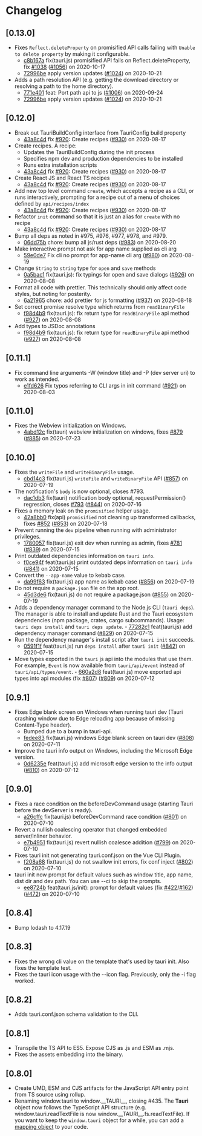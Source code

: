 # Changelog

## [0.13.0]

- Fixes `Reflect.deleteProperty` on promisified API calls failing with `Unable to delete property` by making it configurable.
  - [c8b167a](https://www.github.com/tauri-apps/tauri/commit/c8b167adb3561db182bc8f6e4d8753ce1ae3f450) fix(tauri.js) promisified API fails on Reflect.deleteProperty, fix [#1038](https://www.github.com/tauri-apps/tauri/pull/1038) ([#1056](https://www.github.com/tauri-apps/tauri/pull/1056)) on 2020-10-17
  - [72996be](https://www.github.com/tauri-apps/tauri/commit/72996be1bd3eb878c4cf30bfec79058071c26d7a) apply version updates ([#1024](https://www.github.com/tauri-apps/tauri/pull/1024)) on 2020-10-21
- Adds a path resolution API (e.g. getting the download directory or resolving a path to the home directory).
  - [771e401](https://www.github.com/tauri-apps/tauri/commit/771e4019b8cfd1973015ffa632c9d6c6b82c5657) feat: Port path api to js ([#1006](https://www.github.com/tauri-apps/tauri/pull/1006)) on 2020-09-24
  - [72996be](https://www.github.com/tauri-apps/tauri/commit/72996be1bd3eb878c4cf30bfec79058071c26d7a) apply version updates ([#1024](https://www.github.com/tauri-apps/tauri/pull/1024)) on 2020-10-21

## [0.12.0]

- Break out TauriBuildConfig interface from TauriConfig build property
  - [43a8c4d](https://www.github.com/tauri-apps/tauri/commit/43a8c4d2bcc2461232e2ddfdf2506d3b4d68471d) fix [#920](https://www.github.com/tauri-apps/tauri/pull/920): Create recipes ([#930](https://www.github.com/tauri-apps/tauri/pull/930)) on 2020-08-17
- Create recipes. A recipe:
  - Updates the TauriBuildConfig during the init process
  - Specifies npm dev and production dependencies to be installed
  - Runs extra installation scripts
  - [43a8c4d](https://www.github.com/tauri-apps/tauri/commit/43a8c4d2bcc2461232e2ddfdf2506d3b4d68471d) fix [#920](https://www.github.com/tauri-apps/tauri/pull/920): Create recipes ([#930](https://www.github.com/tauri-apps/tauri/pull/930)) on 2020-08-17
- Create React JS and React TS recipes
  - [43a8c4d](https://www.github.com/tauri-apps/tauri/commit/43a8c4d2bcc2461232e2ddfdf2506d3b4d68471d) fix [#920](https://www.github.com/tauri-apps/tauri/pull/920): Create recipes ([#930](https://www.github.com/tauri-apps/tauri/pull/930)) on 2020-08-17
- Add new top level command `create`, which accepts a recipe as a CLI, or runs interactively, prompting for a recipe out of a menu of choices defined by `api/recipes/index`
  - [43a8c4d](https://www.github.com/tauri-apps/tauri/commit/43a8c4d2bcc2461232e2ddfdf2506d3b4d68471d) fix [#920](https://www.github.com/tauri-apps/tauri/pull/920): Create recipes ([#930](https://www.github.com/tauri-apps/tauri/pull/930)) on 2020-08-17
- Refactor `init` command so that it is just an alias for `create` with no recipe
  - [43a8c4d](https://www.github.com/tauri-apps/tauri/commit/43a8c4d2bcc2461232e2ddfdf2506d3b4d68471d) fix [#920](https://www.github.com/tauri-apps/tauri/pull/920): Create recipes ([#930](https://www.github.com/tauri-apps/tauri/pull/930)) on 2020-08-17
- Bump all deps as noted in #975, #976, #977, #978, and #979.
  - [06dd75b](https://www.github.com/tauri-apps/tauri/commit/06dd75b68a15d388808c51ae2bf50554ae761d9d) chore: bump all js/rust deps ([#983](https://www.github.com/tauri-apps/tauri/pull/983)) on 2020-08-20
- Make interactive prompt not ask for app name supplied as cli arg
  - [59e0de7](https://www.github.com/tauri-apps/tauri/commit/59e0de765046a240d6c9ff3ddcd7a98e8f765512) Fix cli no prompt for app-name cli arg ([#980](https://www.github.com/tauri-apps/tauri/pull/980)) on 2020-08-19
- Change `String` to `string` type for `open` and `save` methods
  - [0a5bac1](https://www.github.com/tauri-apps/tauri/commit/0a5bac1dd641792a64f79ec90e2a357f18280776) fix(tauri.js): fix typings for open and save dialogs ([#926](https://www.github.com/tauri-apps/tauri/pull/926)) on 2020-08-08
- Format all code with prettier. This technically should only affect code styles, but noting for posterity.
  - [6a21965](https://www.github.com/tauri-apps/tauri/commit/6a21965ff302940bcbdefa16490249ec7d0c1f2e) chore: add prettier for js formatting ([#937](https://www.github.com/tauri-apps/tauri/pull/937)) on 2020-08-18
- Set correct promise resolve type which returns from `readBinaryFile`
  - [f98d4b9](https://www.github.com/tauri-apps/tauri/commit/f98d4b9076b51a7fc9eca12b4bed2cd3b466c6bc) fix(tauri.js): fix return type for `readBinaryFile` api method ([#927](https://www.github.com/tauri-apps/tauri/pull/927)) on 2020-08-08
- Add types to JSDoc annotations
  - [f98d4b9](https://www.github.com/tauri-apps/tauri/commit/f98d4b9076b51a7fc9eca12b4bed2cd3b466c6bc) fix(tauri.js): fix return type for `readBinaryFile` api method ([#927](https://www.github.com/tauri-apps/tauri/pull/927)) on 2020-08-08

## [0.11.1]

- Fix command line arguments -W (window title) and -P (dev server uri) to work as intended.
  - [e1fd626](https://www.github.com/tauri-apps/tauri/commit/e1fd626453bf6310b18e48472aa831c367212290) Fix typos referring to CLI args in init command ([#921](https://www.github.com/tauri-apps/tauri/pull/921)) on 2020-08-03

## [0.11.0]

- Fixes the Webview initialization on Windows.
  - [4abd12c](https://www.github.com/tauri-apps/tauri/commit/4abd12c2a42b5ace8527114ab64da38f4486754f) fix(tauri) webview initialization on windows, fixes [#879](https://www.github.com/tauri-apps/tauri/pull/879) ([#885](https://www.github.com/tauri-apps/tauri/pull/885)) on 2020-07-23

## [0.10.0]

- Fixes the `writeFile` and `writeBinaryFile` usage.
  - [cbd14c3](https://www.github.com/tauri-apps/tauri/commit/cbd14c307753449d2d8a9cd4d4b29d30af6a7097) fix(tauri.js) `writeFile` and `writeBinaryFile` API ([#857](https://www.github.com/tauri-apps/tauri/pull/857)) on 2020-07-19
- The notification's `body` is now optional, closes #793.
  - [dac1db3](https://www.github.com/tauri-apps/tauri/commit/dac1db39831ecbcf23c630351d5753af01ccd500) fix(tauri) notification body optional, requestPermission() regression, closes [#793](https://www.github.com/tauri-apps/tauri/pull/793) ([#844](https://www.github.com/tauri-apps/tauri/pull/844)) on 2020-07-16
- Fixes a memory leak on the `promisified` helper usage.
  - [42a8bb0](https://www.github.com/tauri-apps/tauri/commit/42a8bb0e096548f2f9d6da2ba3699260e6cda18e) fix(api) `promisified` not cleaning up transformed callbacks, fixes [#852](https://www.github.com/tauri-apps/tauri/pull/852) ([#853](https://www.github.com/tauri-apps/tauri/pull/853)) on 2020-07-18
- Prevent running the `dev` pipeline when running with administrator privileges.
  - [1780057](https://www.github.com/tauri-apps/tauri/commit/17800571fe417b5250aa1bd7052340a1c93918a8) fix(tauri.js) exit dev when running as admin, fixes [#781](https://www.github.com/tauri-apps/tauri/pull/781) ([#839](https://www.github.com/tauri-apps/tauri/pull/839)) on 2020-07-15
- Print outdated dependencies information on `tauri info`.
  - [f0ce94f](https://www.github.com/tauri-apps/tauri/commit/f0ce94fc8e38642f2ba479311370dc1ca54799c7) feat(tauri.js) print outdated deps information on `tauri info` ([#841](https://www.github.com/tauri-apps/tauri/pull/841)) on 2020-07-15
- Convert the `--app-name` value to kebab case.
  - [da99f63](https://www.github.com/tauri-apps/tauri/commit/da99f632f0c8a6b3b7fc5dfecaffb04b74537f0f) fix(tauri.js) app name as kebab case ([#856](https://www.github.com/tauri-apps/tauri/pull/856)) on 2020-07-19
- Do not require a `package.json` file on the app root.
  - [45d3de6](https://www.github.com/tauri-apps/tauri/commit/45d3de6d97f060659e72e0cc0dc56d4f33f4a2f9) fix(tauri.js) do not require a package.json ([#855](https://www.github.com/tauri-apps/tauri/pull/855)) on 2020-07-19
- Adds a dependency manager command to the Node.js CLI (`tauri deps`). The manager is able to install and update Rust and the Tauri ecosystem dependencies (npm package, crates, cargo subcommands).
  Usage: `tauri deps install` and `tauri deps update`. - [77282c1](https://www.github.com/tauri-apps/tauri/commit/77282c1e513227fe379f916cd21249b44faa8756) feat(tauri.js) add dependency manager command ([#829](https://www.github.com/tauri-apps/tauri/pull/829)) on 2020-07-15
- Run the dependency manager's install script after `tauri init` succeeds.
  - [0591f1f](https://www.github.com/tauri-apps/tauri/commit/0591f1f945420ec4bc53919d05a8f8de014b3823) feat(tauri.js) run `deps install` after `tauri init` ([#842](https://www.github.com/tauri-apps/tauri/pull/842)) on 2020-07-15
- Move types exported in the `tauri` js api into the modules that use them. For
  example, `Event` is now available from `tauri/api/event` instead of
  `tauri/api/types/event`. - [660a2d8](https://www.github.com/tauri-apps/tauri/commit/660a2d87d6acf0abf6be70c01e6402cb5aba96c7) feat(tauri.js) move exported api types into api modules (fix [#807](https://www.github.com/tauri-apps/tauri/pull/807)) ([#809](https://www.github.com/tauri-apps/tauri/pull/809)) on 2020-07-12

## [0.9.1]

- Fixes Edge blank screen on Windows when running tauri dev (Tauri crashing window due to Edge reloading app because of missing Content-Type header).
  - Bumped due to a bump in tauri-api.
  - [fedee83](https://www.github.com/tauri-apps/tauri/commit/fedee835e36daa4363b91aabd43143e8033c9a5c) fix(tauri.js) windows Edge blank screen on tauri dev ([#808](https://www.github.com/tauri-apps/tauri/pull/808)) on 2020-07-11
- Improve the tauri info output on Windows, including the Microsoft Edge version.
  - [0d6235e](https://www.github.com/tauri-apps/tauri/commit/0d6235e427c0f8241d1068bdd1e34903eb9298f9) feat(tauri.js) add microsoft edge version to the info output ([#810](https://www.github.com/tauri-apps/tauri/pull/810)) on 2020-07-12

## [0.9.0]

- Fixes a race condition on the beforeDevCommand usage (starting Tauri before the devServer is ready).
  - [a26cffc](https://www.github.com/tauri-apps/tauri/commit/a26cffc575bee224a6beb5b7b0565d5583c0131f) fix(tauri.js) beforeDevCommand race condition ([#801](https://www.github.com/tauri-apps/tauri/pull/801)) on 2020-07-10
- Revert a nullish coalescing operator that changed embedded server/inliner behavior.
  - [e7b4951](https://www.github.com/tauri-apps/tauri/commit/e7b495133fe9f4e9f576bb9805bec98b967783eb) fix(tauri.js) revert nullish coalesce addition ([#799](https://www.github.com/tauri-apps/tauri/pull/799)) on 2020-07-10
- Fixes tauri init not generating tauri.conf.json on the Vue CLI Plugin.
  - [f208a68](https://www.github.com/tauri-apps/tauri/commit/f208a68e40c804daf41d54539d3a5951679e8a64) fix(tauri.js) do not swallow init errors, fix conf inject ([#802](https://www.github.com/tauri-apps/tauri/pull/802)) on 2020-07-10
- tauri init now prompt for default values such as window title, app name, dist dir and dev path. You can use --ci to skip the prompts.
  - [ee8724b](https://www.github.com/tauri-apps/tauri/commit/ee8724b90a63f281292c6eb174773b905ba52e32) feat(tauri.js/init): prompt for default values (fix [#422](https://www.github.com/tauri-apps/tauri/pull/422)/[#162](https://www.github.com/tauri-apps/tauri/pull/162)) ([#472](https://www.github.com/tauri-apps/tauri/pull/472)) on 2020-07-10

## [0.8.4]

- Bump lodash to 4.17.19

## [0.8.3]

- Fixes the wrong cli value on the template that's used by tauri init.
  Also fixes the template test.
- Fixes the tauri icon usage with the --icon flag. Previously, only the -i flag worked.

## [0.8.2]

- Adds tauri.conf.json schema validation to the CLI.

## [0.8.1]

- Transpile the TS API to ES5.
  Expose CJS as .js and ESM as .mjs.
- Fixes the assets embedding into the binary.

## [0.8.0]

- Create UMD, ESM and CJS artifacts for the JavaScript API entry point from TS source using rollup.
- Renaming window.tauri to window.\_\_TAURI\_\_, closing #435.
  The **Tauri** object now follows the TypeScript API structure (e.g. window.tauri.readTextFile is now window.\_\_TAURI\_\_.fs.readTextFile).
  If you want to keep the `window.tauri` object for a while, you can add a [mapping object](https://gist.github.com/lucasfernog/8f7b29cadd91d92ee2cf816a20c2ef01) to your code.
